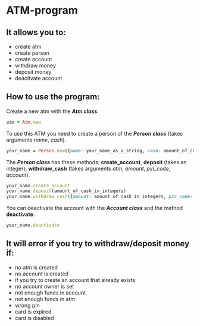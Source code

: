 # ATM-program

## It allows you to:
* create atm
* create person
* create account
* withdraw money
* deposit money
* deactivate account

## How to use the program:

Create a new atm with the _**Atm class**_.
```ruby
atm = Atm.new
```

To use this ATM you need to create a person of the _**Person class**_ (takes arguments *name*, *cash*).
```ruby
your_name = Person.new({name: your_name_as_a_string, cash: amount_of_cash_in_integers})
```

The _**Person class**_ has these methods: **create_account**, **deposit** (takes an integer), **withdraw_cash** (takes arguments *atm*, *amount*, *pin_code*, *account*).
```ruby
your_name.create_account
your_name.deposit(amount_of_cash_in_integers)
your_name.withdraw_cash({amount: amount_of_cash_in_integers, pin_code: your_name.account.pin_code, atm: atm, account: your_name.account})
```

You can deactivate the account with the _**Account class**_ and the method **deactivate**.
```ruby
your_name.deactivate
```

## It will error if you try to withdraw/deposit money if:
* no atm is created
* no account is created
* if you try to create an account that already exists
* no account owner is set
* not enough funds in account
* not enough funds in atm
* wrong pin
* card is expired
* card is disabled
